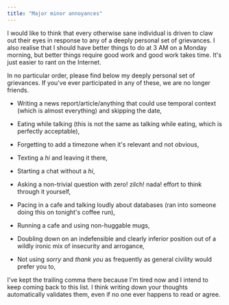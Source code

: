 ```yaml
---
title: "Major minor annoyances"
---
```


I would like to think that every otherwise sane individual is driven to claw out their eyes in response to any of a deeply personal set of grievances. I also realise that I should have better things to do at 3 AM on a Monday morning, but better things require good work and good work takes time. It's just easier to rant on the Internet. 

In no particular order, please find below my deeply personal set of grievances. If you've ever participated in any of these, we are no longer friends. 

* Writing a news report/article/anything that could use temporal context (which is almost everything) and skipping the date,

* Eating while talking (this is not the same as talking while eating, which is perfectly acceptable),

* Forgetting to add a timezone when it's relevant and not obvious,

* Texting a _hi_ and leaving it there, 

* Starting a chat without a _hi_, 

* Asking a non-trivial question with zero! zilch! nada! effort to think through it yourself, 

* Pacing in a cafe and talking loudly about databases (ran into someone doing this on tonight's coffee run),

* Running a cafe and using non-huggable mugs,

* Doubling down on an indefensible and clearly inferior position out of a wildly ironic mix of insecurity and arrogance, 

* Not using _sorry_ and _thank you_ as frequently as general civility would prefer you to, 

I've kept the trailing comma there because I'm tired now and I intend to keep coming back to this list. I think writing down your thoughts automatically validates them, even if no one ever happens to read or agree. 
